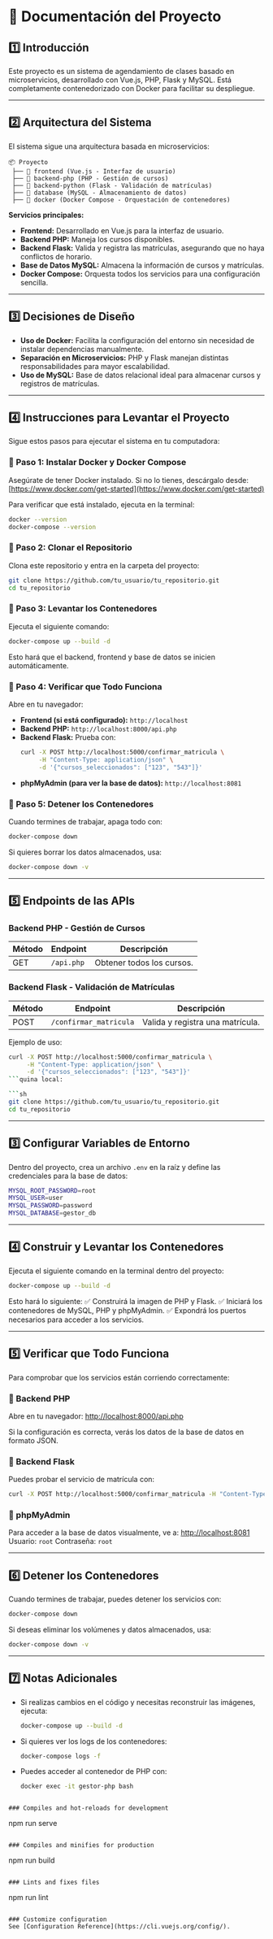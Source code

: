 # **📌 Documentación del Proyecto**

## **1️⃣ Introducción**
Este proyecto es un sistema de agendamiento de clases basado en microservicios, desarrollado con Vue.js, PHP, Flask y MySQL. Está completamente contenedorizado con Docker para facilitar su despliegue.

---

## **2️⃣ Arquitectura del Sistema**
El sistema sigue una arquitectura basada en microservicios:

```
📦 Proyecto
 ├── 📂 frontend (Vue.js - Interfaz de usuario)
 ├── 📂 backend-php (PHP - Gestión de cursos)
 ├── 📂 backend-python (Flask - Validación de matrículas)
 ├── 📂 database (MySQL - Almacenamiento de datos)
 ├── 📂 docker (Docker Compose - Orquestación de contenedores)
```

**Servicios principales:**
- **Frontend:** Desarrollado en Vue.js para la interfaz de usuario.
- **Backend PHP:** Maneja los cursos disponibles.
- **Backend Flask:** Valida y registra las matrículas, asegurando que no haya conflictos de horario.
- **Base de Datos MySQL:** Almacena la información de cursos y matrículas.
- **Docker Compose:** Orquesta todos los servicios para una configuración sencilla.

---

## **3️⃣ Decisiones de Diseño**
- **Uso de Docker:** Facilita la configuración del entorno sin necesidad de instalar dependencias manualmente.
- **Separación en Microservicios:** PHP y Flask manejan distintas responsabilidades para mayor escalabilidad.
- **Uso de MySQL:** Base de datos relacional ideal para almacenar cursos y registros de matrículas.

---

## **4️⃣ Instrucciones para Levantar el Proyecto**
Sigue estos pasos para ejecutar el sistema en tu computadora:

### 🔹 Paso 1: Instalar Docker y Docker Compose
Asegúrate de tener Docker instalado. Si no lo tienes, descárgalo desde:
[https://www.docker.com/get-started](https://www.docker.com/get-started)

Para verificar que está instalado, ejecuta en la terminal:
```sh
docker --version
docker-compose --version
```

### 🔹 Paso 2: Clonar el Repositorio
Clona este repositorio y entra en la carpeta del proyecto:
```sh
git clone https://github.com/tu_usuario/tu_repositorio.git
cd tu_repositorio
```

### 🔹 Paso 3: Levantar los Contenedores
Ejecuta el siguiente comando:
```sh
docker-compose up --build -d
```
Esto hará que el backend, frontend y base de datos se inicien automáticamente.

### 🔹 Paso 4: Verificar que Todo Funciona
Abre en tu navegador:
- **Frontend (si está configurado):** `http://localhost`
- **Backend PHP:** `http://localhost:8000/api.php`
- **Backend Flask:** Prueba con:
  ```sh
  curl -X POST http://localhost:5000/confirmar_matricula \
       -H "Content-Type: application/json" \
       -d '{"cursos_seleccionados": ["123", "543"]}'
  ```
- **phpMyAdmin (para ver la base de datos):** `http://localhost:8081`

### 🔹 Paso 5: Detener los Contenedores
Cuando termines de trabajar, apaga todo con:
```sh
docker-compose down
```
Si quieres borrar los datos almacenados, usa:
```sh
docker-compose down -v
```

---

## **5️⃣ Endpoints de las APIs**
### **Backend PHP - Gestión de Cursos**
| Método | Endpoint          | Descripción                     |
|--------|------------------|---------------------------------|
| GET    | `/api.php`       | Obtener todos los cursos.       |

### **Backend Flask - Validación de Matrículas**
| Método | Endpoint                      | Descripción                          |
|--------|--------------------------------|--------------------------------------|
| POST   | `/confirmar_matricula`        | Valida y registra una matrícula.    |

Ejemplo de uso:
```sh
curl -X POST http://localhost:5000/confirmar_matricula \
     -H "Content-Type: application/json" \
     -d '{"cursos_seleccionados": ["123", "543"]}'
```quina local:

```sh
git clone https://github.com/tu_usuario/tu_repositorio.git
cd tu_repositorio
```

---

## **3️⃣ Configurar Variables de Entorno**
Dentro del proyecto, crea un archivo `.env` en la raíz y define las credenciales para la base de datos:

```sh
MYSQL_ROOT_PASSWORD=root
MYSQL_USER=user
MYSQL_PASSWORD=password
MYSQL_DATABASE=gestor_db
```

---

## **4️⃣ Construir y Levantar los Contenedores**
Ejecuta el siguiente comando en la terminal dentro del proyecto:

```sh
docker-compose up --build -d
```

Esto hará lo siguiente:
✅ Construirá la imagen de PHP y Flask.
✅ Iniciará los contenedores de MySQL, PHP y phpMyAdmin.
✅ Expondrá los puertos necesarios para acceder a los servicios.

---

## **5️⃣ Verificar que Todo Funciona**
Para comprobar que los servicios están corriendo correctamente:

### **📌 Backend PHP**
Abre en tu navegador:
[http://localhost:8000/api.php](http://localhost:8000/api.php)

Si la configuración es correcta, verás los datos de la base de datos en formato JSON.

### **📌 Backend Flask**
Puedes probar el servicio de matrícula con:

```sh
curl -X POST http://localhost:5000/confirmar_matricula -H "Content-Type: application/json" -d '{"cursos_seleccionados": ["123", "543"]}'
```

### **📌 phpMyAdmin**
Para acceder a la base de datos visualmente, ve a:
[http://localhost:8081](http://localhost:8081)
Usuario: `root`
Contraseña: `root`

---

## **6️⃣ Detener los Contenedores**
Cuando termines de trabajar, puedes detener los servicios con:

```sh
docker-compose down
```

Si deseas eliminar los volúmenes y datos almacenados, usa:

```sh
docker-compose down -v
```

---

## **7️⃣ Notas Adicionales**
- Si realizas cambios en el código y necesitas reconstruir las imágenes, ejecuta:
  ```sh
  docker-compose up --build -d
  ```
- Si quieres ver los logs de los contenedores:
  ```sh
  docker-compose logs -f
  ```
- Puedes acceder al contenedor de PHP con:
  ```sh
  docker exec -it gestor-php bash
  ```
```

### Compiles and hot-reloads for development
```
npm run serve
```

### Compiles and minifies for production
```
npm run build
```

### Lints and fixes files
```
npm run lint
```

### Customize configuration
See [Configuration Reference](https://cli.vuejs.org/config/).
